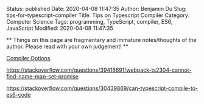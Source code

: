 Status: published
Date: 2020-04-08 11:47:35
Author: Benjamin Du
Slug: tips-for-typescript-compiler
Title: Tips on Typescript Compiler
Category: Computer Science
Tags: programming, TypeScript, compiler, ES6, JavaScript
Modified: 2020-04-08 11:47:35

**
Things on this page are fragmentary and immature notes/thoughts of the author.
Please read with your own judgement!
**

[Compiler Options](https://www.typescriptlang.org/docs/handbook/compiler-options.html)

https://stackoverflow.com/questions/39416691/webpack-ts2304-cannot-find-name-map-set-promise

https://stackoverflow.com/questions/30439869/can-typescript-compile-to-es6-code

